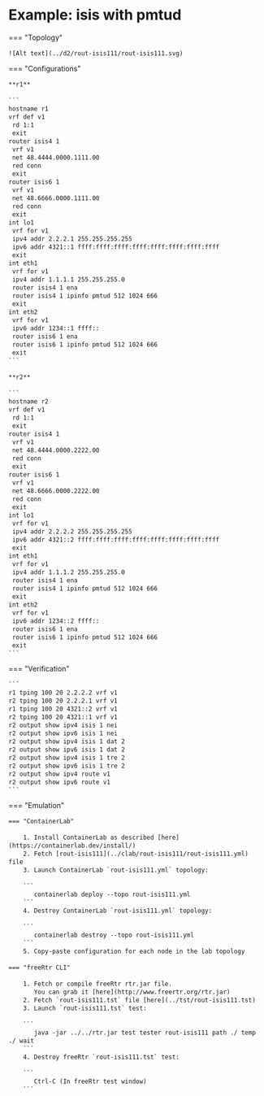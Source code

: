 # Example: isis with pmtud

=== "Topology"

    ![Alt text](../d2/rout-isis111/rout-isis111.svg)

=== "Configurations"

    **r1**

    ```
    hostname r1
    vrf def v1
     rd 1:1
     exit
    router isis4 1
     vrf v1
     net 48.4444.0000.1111.00
     red conn
     exit
    router isis6 1
     vrf v1
     net 48.6666.0000.1111.00
     red conn
     exit
    int lo1
     vrf for v1
     ipv4 addr 2.2.2.1 255.255.255.255
     ipv6 addr 4321::1 ffff:ffff:ffff:ffff:ffff:ffff:ffff:ffff
     exit
    int eth1
     vrf for v1
     ipv4 addr 1.1.1.1 255.255.255.0
     router isis4 1 ena
     router isis4 1 ipinfo pmtud 512 1024 666
     exit
    int eth2
     vrf for v1
     ipv6 addr 1234::1 ffff::
     router isis6 1 ena
     router isis6 1 ipinfo pmtud 512 1024 666
     exit
    ```

    **r2**

    ```
    hostname r2
    vrf def v1
     rd 1:1
     exit
    router isis4 1
     vrf v1
     net 48.4444.0000.2222.00
     red conn
     exit
    router isis6 1
     vrf v1
     net 48.6666.0000.2222.00
     red conn
     exit
    int lo1
     vrf for v1
     ipv4 addr 2.2.2.2 255.255.255.255
     ipv6 addr 4321::2 ffff:ffff:ffff:ffff:ffff:ffff:ffff:ffff
     exit
    int eth1
     vrf for v1
     ipv4 addr 1.1.1.2 255.255.255.0
     router isis4 1 ena
     router isis4 1 ipinfo pmtud 512 1024 666
     exit
    int eth2
     vrf for v1
     ipv6 addr 1234::2 ffff::
     router isis6 1 ena
     router isis6 1 ipinfo pmtud 512 1024 666
     exit
    ```

=== "Verification"

    ```
    r1 tping 100 20 2.2.2.2 vrf v1
    r2 tping 100 20 2.2.2.1 vrf v1
    r1 tping 100 20 4321::2 vrf v1
    r2 tping 100 20 4321::1 vrf v1
    r2 output show ipv4 isis 1 nei
    r2 output show ipv6 isis 1 nei
    r2 output show ipv4 isis 1 dat 2
    r2 output show ipv6 isis 1 dat 2
    r2 output show ipv4 isis 1 tre 2
    r2 output show ipv6 isis 1 tre 2
    r2 output show ipv4 route v1
    r2 output show ipv6 route v1
    ```

=== "Emulation"

    === "ContainerLab"

        1. Install ContainerLab as described [here](https://containerlab.dev/install/)  
        2. Fetch [rout-isis111](../clab/rout-isis111/rout-isis111.yml) file  
        3. Launch ContainerLab `rout-isis111.yml` topology:  

        ```
           containerlab deploy --topo rout-isis111.yml  
        ```
        4. Destroy ContainerLab `rout-isis111.yml` topology:  

        ```
           containerlab destroy --topo rout-isis111.yml  
        ```
        5. Copy-paste configuration for each node in the lab topology

    === "freeRtr CLI"

        1. Fetch or compile freeRtr rtr.jar file.  
           You can grab it [here](http://www.freertr.org/rtr.jar)  
        2. Fetch `rout-isis111.tst` file [here](../tst/rout-isis111.tst)  
        3. Launch `rout-isis111.tst` test:  

        ```
           java -jar ../../rtr.jar test tester rout-isis111 path ./ temp ./ wait
        ```
        4. Destroy freeRtr `rout-isis111.tst` test:  

        ```
           Ctrl-C (In freeRtr test window)
        ```

